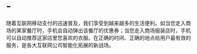 # -
随着互联网移动支付的迅速普及，我们享受到越来越多的生活便利。如当您走入商场的某家餐厅时，手机会自动弹出该餐厅的优惠券；当您走入商场服装店时，手机可以自动推荐这家店里您喜欢的衣服。在正确的时间、正确的地点给用户最有效的服务，是各大互联网公司智能化拓展的新战场。
